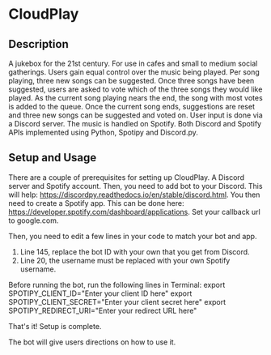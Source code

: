# CloudPlay
## Description
A jukebox for the 21st century. For use in cafes and small to medium social gatherings. Users gain equal control over the music being played. Per song playing, three new songs can be suggested. Once three songs have been suggested, users are asked to vote which of the three songs they would like played. As the current song playing nears the end, the song with most votes is added to the queue. Once the current song ends, suggestions are reset and three new songs can be suggested and voted on. User input is done via a Discord server. The music is handled on Spotify. Both Discord and Spotify APIs implemented using Python, Spotipy and Discord.py.
## Setup and Usage
There are a couple of prerequisites for setting up CloudPlay. A Discord server and Spotify account. Then, you need to add bot to your Discord. This will help: https://discordpy.readthedocs.io/en/stable/discord.html. You then need to create a Spotify app. This can be done here: https://developer.spotify.com/dashboard/applications. Set your callback url to google.com.

Then, you need to edit a few lines in your code to match your bot and app. 
1. Line 145, replace the bot ID with your own that you get from Discord. 
2. Line 20, the username must be replaced with your own Spotify username.

Before running the bot, run the following lines in Terminal:
export SPOTIPY_CLIENT_ID="Enter your client ID here"
export SPOTIPY_CLIENT_SECRET="Enter your client secret here"
export SPOTIPY_REDIRECT_URI="Enter your redirect URL here"

That's it! Setup is complete.

The bot will give users directions on how to use it.
